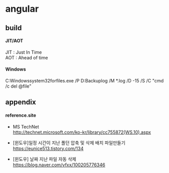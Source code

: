 # angular

## build

#### JIT/AOT
JIT : Just In Time  
AOT : Ahead of time  

#### Windows

C:Windowssystem32forfiles.exe /P D:Backuplog /M *.log /D -15 /S /C "cmd /c del @file"


## appendix

#### reference.site


* MS TechNet  
http://technet.microsoft.com/ko-kr/library/cc755872(WS.10).aspx  



+ [윈도우]일정 시간이 지난 폴던 압축 및 삭제 배치 파일만들기  
https://eunice513.tistory.com/134  

+ [윈도우] 날짜 지난 파일 자동 삭제  
https://blog.naver.com/vfxx/100205776346  

